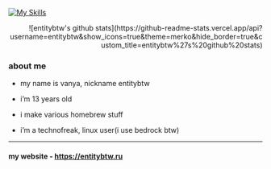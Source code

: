 [![My Skills](https://skillicons.dev/icons?i=py,html,css,linux,ps,ae,lua)](https://entitybtw.ru)
<p align="right">
  ![entitybtw's github stats](https://github-readme-stats.vercel.app/api?username=entitybtw&show_icons=true&theme=merko&hide_border=true&custom_title=entitybtw%27s%20github%20stats)
</p>

### about me

- my name is vanya, nickname entitybtw

- i’m 13 years old

- i make various homebrew stuff

- i’m a technofreak, linux user(i use bedrock btw)


------

#### my website - https://entitybtw.ru
